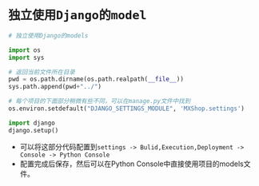 # `独立使用Django的model`

```python
# 独立使用Django的models

import os
import sys

# 返回当前文件所在目录
pwd = os.path.dirname(os.path.realpath(__file__))
sys.path.append(pwd+"../")

# 每个项目的下面部分稍微有些不同，可以在manage.py文件中找到
os.environ.setdefault("DJANGO_SETTINGS_MODULE", 'MXShop.settings')

import django
django.setup()
```

- 可以将这部分代码配置到`settings -> Bulid,Execution,Deployment -> Console -> Python Console`
- 配置完成后保存，然后可以在Python Console中直接使用项目的models文件。

